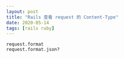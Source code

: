 ```yaml
---
layout: post
title: "Rails 查看 request 的 Content-Type"
date: 2020-05-14
tags: [rails ruby]
---
```


```
request.format
request.format.json?
```
